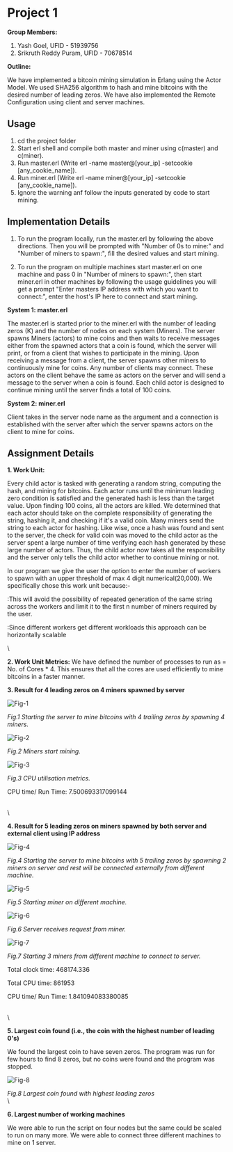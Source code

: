 # Project 1
**Group Members:**
1. Yash Goel, UFID - 51939756
2. Srikruth Reddy Puram, UFID - 70678514

**Outline:**

We have implemented a bitcoin mining simulation in Erlang using  the Actor Model. We used SHA256 algorithm to hash and mine bitcoins with the desired number of leading zeros. We have also implemented the Remote Configuration using client and server machines.

## Usage
1. cd the project folder
2. Start erl shell and compile both master and miner using c(master) and c(miner).
3. Run master.erl (Write erl -name master@[your_ip] -setcookie [any_cookie_name]).
4. Run miner.erl (Write erl -name miner@[your_ip] -setcookie [any_cookie_name]).
5. Ignore the warning anf follow the inputs generated by code to start mining.

## Implementation Details

1. To run the program locally, run the master.erl by following the above directions. Then you will be prompted with "Number of 0s to mine:" and "Number of miners to spawn:", fill the desired values and start mining.

2. To run the program on multiple machines start master.erl on one machine and pass 0 in "Number of miners to spawn:", then start miner.erl in other machines by following the usage guidelines you will get a prompt "Enter masters IP address with which you want to connect:", enter the host's IP here to connect and start mining.

**System 1: master.erl**

The master.erl is started prior to the miner.erl with the number of leading zeros (K) and the number of nodes on each system (Miners).
The server spawns Miners (actors) to mine coins and then waits to receive messages either from the spawned actors that a coin is found, which the server will print, or from a client that wishes to participate in the mining.
Upon receiving a message from a client, the server spawns other miners to continuously mine for coins. Any number of clients may connect. These actors on the client behave the same as actors on the server and will send a message to the server when a coin is found.
Each child actor is designed to continue mining until the server finds a total of 100 coins.

**System 2: miner.erl**

Client takes in the server node name as the argument and a connection is established with the server after which the server spawns actors on the client to mine for coins.

## Assignment Details

**1. Work Unit:**

Every child actor is tasked with generating a random string, computing the hash, and mining for bitcoins. Each actor runs until the minimum leading zero condition is satisfied and the generated hash is less than the target value. Upon finding 100 coins, all the actors are killed. We determined that each actor should take on the complete responsibility of generating the string, hashing it, and checking if it's a valid coin. Many miners send the string to each actor for hashing. Like wise, once a hash was found and sent to the server, the check for valid coin was moved to the child actor as the server spent a large number of time verifying each hash generated by these large number of actors. Thus, the child actor now takes all the responsibility and the server only tells the child actor whether to continue mining or not.

In our program we give the user the option to enter the number of workers to spawn with an upper threshold of max 4 digit numerical(20,000). We specifically chose this work unit because:-
 
:This will avoid the possibility of repeated generation of the same string across the workers and limit it to the first n number of miners required by the user.

:Since different workers get different workloads this approach can be horizontally scalable

\


**2. Work Unit Metrics:**
We have defined the number of processes to run as = No. of Cores * 4. This ensures that all the cores are used efficiently to mine bitcoins in a faster manner.

**3. Result for 4 leading zeros on 4 miners spawned by server**

![Fig-1](https://user-images.githubusercontent.com/113138630/192105081-608c5b80-7e72-4bda-84c1-1fe69280476f.png)

*Fig.1 Starting the server to mine bitcoins with 4 trailing zeros by spawning 4 miners.*

![Fig-2](https://user-images.githubusercontent.com/113138630/192105369-a1e6cf0e-c4cc-4b31-9ff4-88526c0b982f.png)

*Fig.2 Miners start mining.*

![Fig-3](https://user-images.githubusercontent.com/113138630/192105386-546be252-c4cd-4395-9cb4-2936349ffeb8.png)

*Fig.3 CPU utilisation metrics.*

CPU time/ Run Time: 7.500693317099144

\
\


**4. Result for 5 leading zeros on miners spawned by both server and external client using IP address**

![Fig-4](https://user-images.githubusercontent.com/113138630/192105395-a0604309-7447-4857-bb18-14039551a930.png)

*Fig.4 Starting the server to mine bitcoins with 5 trailing zeros by spawning 2 miners on server and rest will be connected externally from different machine.*

![Fig-5](https://user-images.githubusercontent.com/113138630/192105762-916e678d-be46-46e0-830f-ed2774a34347.png)

*Fig.5 Starting miner on different machine.*

![Fig-6](https://user-images.githubusercontent.com/113138630/192105766-13ea475c-ad0b-4b37-a5c5-8cc3946ef2f4.png)

*Fig.6 Server receives request from miner.*

![Fig-7](https://user-images.githubusercontent.com/113138630/192105771-7fd48f5a-2eef-41e1-a1dd-2c36ca802a68.png)

*Fig.7 Starting 3 miners from different machine to connect to server.*


Total clock time: 468174.336

Total CPU time: 861953

CPU time/ Run Time: 1.841094083380085

\
\

**5. Largest coin found (i.e., the coin with the highest number of leading 0's)**

We found the largest coin to have seven zeros. The program was run for few hours to find 8 zeros, but no coins were found and the program was stopped.

![Fig-8](https://user-images.githubusercontent.com/113138630/192107638-7b7bca73-f091-4238-9257-fb5383975ee0.png)

*Fig.8 Largest coin found with highest leading zeros*
\
\


**6. Largest number of working machines**

We were able to run the script on four nodes but the same could be scaled to run on many more. We were able to connect three different machines to mine on 1 server.
  
  
